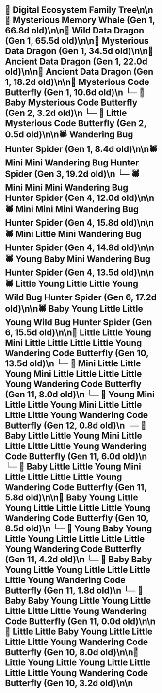 # 🌳 Digital Ecosystem Family Tree\n\n🐋 Mysterious Memory Whale (Gen 1, 66.8d old)\n\n🐉 Wild Data Dragon (Gen 1, 65.5d old)\n\n🐉 Mysterious Data Dragon (Gen 1, 34.5d old)\n\n🐉 Ancient Data Dragon (Gen 1, 22.0d old)\n\n🐉 Ancient Data Dragon (Gen 1, 18.2d old)\n\n🦋 Mysterious Code Butterfly (Gen 1, 10.6d old)\n  └─ 🦋 Baby Mysterious Code Butterfly (Gen 2, 3.2d old)\n  └─ 🦋 Little Mysterious Code Butterfly (Gen 2, 0.5d old)\n\n🕷️ Wandering Bug Hunter Spider (Gen 1, 8.4d old)\n\n🕷️ Mini Mini Wandering Bug Hunter Spider (Gen 3, 19.2d old)\n  └─ 🕷️ Mini Mini Mini Wandering Bug Hunter Spider (Gen 4, 12.0d old)\n\n🕷️ Mini Mini Mini Wandering Bug Hunter Spider (Gen 4, 15.8d old)\n\n🕷️ Mini Little Mini Wandering Bug Hunter Spider (Gen 4, 14.8d old)\n\n🕷️ Young Baby Mini Wandering Bug Hunter Spider (Gen 4, 13.5d old)\n\n🕷️ Little Young Little Little Young Wild Bug Hunter Spider (Gen 6, 17.2d old)\n\n🕷️ Baby Young Little Little Young Wild Bug Hunter Spider (Gen 6, 15.5d old)\n\n🦋 Little Little Young Mini Little Little Little Little Young Wandering Code Butterfly (Gen 10, 13.5d old)\n  └─ 🦋 Mini Little Little Young Mini Little Little Little Little Young Wandering Code Butterfly (Gen 11, 8.0d old)\n    └─ 🦋 Young Mini Little Little Young Mini Little Little Little Little Young Wandering Code Butterfly (Gen 12, 0.8d old)\n  └─ 🦋 Baby Little Little Young Mini Little Little Little Little Young Wandering Code Butterfly (Gen 11, 6.0d old)\n  └─ 🦋 Baby Little Little Young Mini Little Little Little Little Young Wandering Code Butterfly (Gen 11, 5.8d old)\n\n🦋 Baby Young Little Young Little Little Little Little Young Wandering Code Butterfly (Gen 10, 8.5d old)\n  └─ 🦋 Young Baby Young Little Young Little Little Little Little Young Wandering Code Butterfly (Gen 11, 4.2d old)\n  └─ 🦋 Baby Baby Young Little Young Little Little Little Little Young Wandering Code Butterfly (Gen 11, 1.8d old)\n  └─ 🦋 Baby Baby Young Little Young Little Little Little Little Young Wandering Code Butterfly (Gen 11, 0.0d old)\n\n🦋 Little Little Baby Young Little Little Little Little Young Wandering Code Butterfly (Gen 10, 8.0d old)\n\n🦋 Little Young Little Young Little Little Little Little Young Wandering Code Butterfly (Gen 10, 3.2d old)\n\n